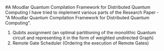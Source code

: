 #A Moudlar Quantum Compilation Framework for Distributed Quantum Computing
I have tried to implement various parts of the Research Paper - "A Moudlar Quantum Compilation Framework for Distributed Quantum Computing". 
1. Qubits assignment (an optimal partitioning of the monolithic Quantum circuit and representing it in the form of weighted undirected Graph)
2. Remote Gate Scheduler (Ordering the execution of Remote Gates)
